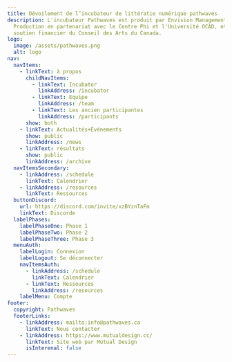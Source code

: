 ```yaml
---
title: Dévoilement de l’incubateur de littératie numérique pathwaves
description: L'incubateur Pathwaves est produit par Envision Management &
  Production en partenariat avec le Centre Phi et l'Université OCAD, et avec le
  soutien financier du Conseil des Arts du Canada.
logo:
  image: /assets/pathwaves.png
  alt: logo
nav:
  navItems:
    - linkText: à propos
      childNavItems:
        - linkText: Incubator
          linkAddress: /incubator
        - linkText: Equipe
          linkAddress: /team
        - linkText: Les ancien participantes
          linkAddress: /participants
      show: both
    - linkText: Actualités+Événements
      show: public
      linkAddress: /news
    - linkText: résultats
      show: public
      linkAddress: /archive
  navItemsSecondary:
    - linkAddress: /schedule
      linkText: Calendrier
    - linkAddress: /resources
      linkText: Ressources
  buttonDiscord:
    url: https://discord.com/invite/xzBYznTaFm
    linkText: Discorde
  labelPhases:
    labelPhaseOne: Phase 1
    labelPhaseTwo: Phase 2
    labelPhaseThree: Phase 3
  menuAuth:
    labelLogin: Connexion
    labelLogout: Se déconnecter
    navItemsAuth:
      - linkAddress: /schedule
        linkText: Calendrier
      - linkText: Ressources
        linkAddress: /resources
    labelMenu: Compte
footer:
  copyright: Pathwaves
  footerLinks:
    - linkAddress: mailto:info@pathwaves.ca
      linkText: Nous contacter
    - linkAddress: https://www.mutualdesign.cc/
      linkText: Site web par Mutual Design
      isInterenal: false
---
```

